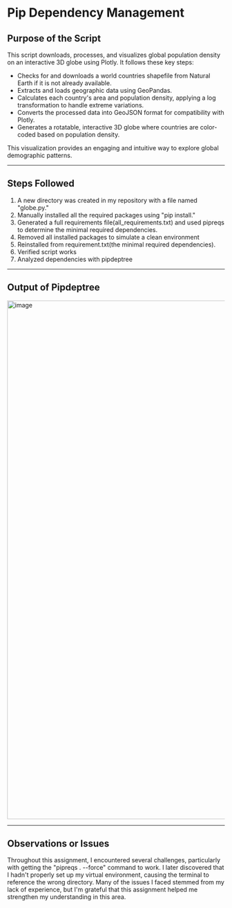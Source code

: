 # **Pip Dependency Management**

## **Purpose of the Script**
This script downloads, processes, and visualizes global population density on an interactive 3D globe using Plotly. It follows these key steps:

- Checks for and downloads a world countries shapefile from Natural Earth if it is not already available.
- Extracts and loads geographic data using GeoPandas.
- Calculates each country's area and population density, applying a log transformation to handle extreme variations.
- Converts the processed data into GeoJSON format for compatibility with Plotly.
- Generates a rotatable, interactive 3D globe where countries are color-coded based on population density.
  
This visualization provides an engaging and intuitive way to explore global demographic patterns.


---

## **Steps Followed**
1. A new directory was created in my repository with a file named "globe.py."
2. Manually installed all the required packages using "pip install."
3. Generated a full requirements file(all_requirements.txt) and used pipreqs to determine the minimal required dependencies.
4. Removed all installed packages to simulate a clean environment
5. Reinstalled from requirement.txt(the minimal required dependencies).
6. Verified script works
7. Analyzed dependencies with pipdeptree

---

## **Output of Pipdeptree**
<img width="1198" alt="image" src="https://github.com/user-attachments/assets/9147d308-278e-4a59-8f75-e3f9e98b0d55" />

---

## **Observations or Issues**
Throughout this assignment, I encountered several challenges, particularly with getting the "pipreqs . --force" command to work. I later discovered that I hadn't properly set up my virtual environment, causing the terminal to reference the wrong directory. Many of the issues I faced stemmed from my lack of experience, but I'm grateful that this assignment helped me strengthen my understanding in this area.

